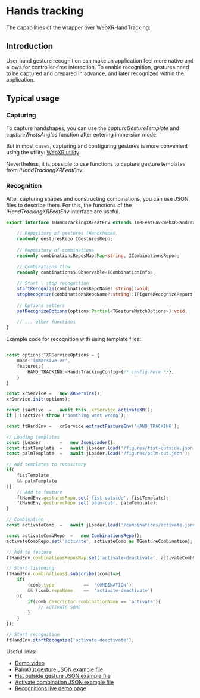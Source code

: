 # Hands tracking
The capabilities of the wrapper over WebXRHandTracking:

## Introduction
User hand gesture recognition can make an application feel more
native and allows for controller-free interaction.
To enable recognition, gestures need to be captured and prepared
in advance, and later recognized within the application.

## Typical usage

### Capturing

To capture handshapes, you can use the _captureGestureTemplate_ and _captureWristsAngles_
function after entering immersion mode.

But in most cases, capturing and configuring gestures is more convenient using the utility:
[WebXR utility](https://webxr.projects.clickon.pro)

Nevertheless, it is possible to use functions to capture gesture templates from _IHandTrackingXRFeatEnv_.

### Recognition

After capturing shapes and constructing combinations, you can use JSON files to describe them.
For this, the functions of the _IHandTrackingXRFeatEnv_ interface are useful.

```typescript
export interface IHandTrackingXRFeatEnv extends IXRFeatEnv<WebXRHandTracking> {
	
	// Repository of gestures (Handshapes)
	readonly gesturesRepo:IGesturesRepo;
	
	// Repository of combinations
	readonly combinationsReposMap:Map<string, ICombinationsRepo>;
	
	// Combinations flow
	readonly combinations$:Observable<TCombinationInfo>;
	
	// Start \ stop recognition
	startRecognize(combinationsRepoName?:string):void;
	stopRecognize(combinationsRepoName?:string):TFigureRecognizeReport | undefined;
	
	// Options setters
	setRecognizeOptions(options:Partial<TGestureMatchOptions>):void;
	
	// ... other functions
}
```
Example code for recognition with using template files:
```typescript

const options:TXRServiceOptions = {
	mode:'immersive-vr',
	features:{
		HAND_TRACKING:<HandsTrackingConfig>{/* config here */},
    }
} 

const xrService =   new XRService();
xrService.init(options);

const isActive  =   await this._xrService.activateXR();
if (!isActive) throw ('somthing went wrong');

const ftHandEnv =   xrService.extractFeatureEnv('HAND_TRACKING');

// Loading templates
const jLoader       =   new JsonLoader();
const fistTemplate  =   await jLoader.load('/figures/fist-outside.json');
const palmTemplate  =   await jLoader.load('/figures/palm-out.json');

// Add templates to repository
if(
    fistTemplate
    && palmTemplate
){
    // Add to feature
    ftHandEnv.gesturesRepo.set('fist-outside', fistTemplate);
    ftHandEnv.gesturesRepo.set('palm-out', palmTemplate);
}

// Combination
const activateComb  =   await jLoader.load('/combinations/activate.json');

const activateCombRepo  =   new CombinationsRepo();
activateCombRepo.set('activate', activateComb as TGestureCombination);

// Add to feature
ftHandEnv.combinationsReposMap.set('activate-deactivate', activateCombRepo);

// Start listening
ftHandEnv.combinations$.subscribe((comb)=>{
    if(
        (comb.type           ==  'COMBINATION')
        && (comb.repoName    ==  'activate-deactivate')
    ){
        if(comb.descriptor.combinationName == 'activate'){
            // ACTIVATE SOME
        }
    }
});

// Start recognition
ftHandEnv.startRecognize('activate-deactivate');

```

Useful links:
- [Demo video](https://youtu.be/brveNlSEnns?si=EG7FZV2LAFRrrn4a)
- [PalmOut gesture JSON example file](https://webxr.projects.clickon.pro/assets/gestures/figures/palm-out.json)
- [Fist outside gesture JSON example file](https://webxr.projects.clickon.pro/assets/gestures/figures/fist-outside.json)
- [Activate combination JSON example file](https://webxr.projects.clickon.pro/assets/gestures/combinations/activate.json)
- [Recognitions live demo page](https://webxr.projects.clickon.pro/#/about/gesture-recognizer)

